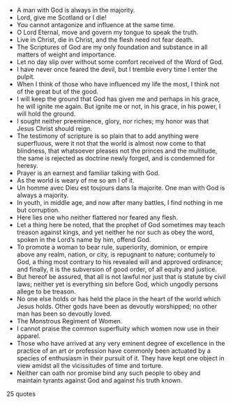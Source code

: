  - A man with God is always in the majority.
 - Lord, give me Scotland or I die!
 - You cannot antagonize and influence at the same time.
 - O Lord Eternal, move and govern my tongue to speak the truth.
 - Live in Christ, die in Christ, and the flesh need not fear death.
 - The Scriptures of God are my only foundation and substance in all matters of weight and importance.
 - Let no day slip over without some comfort received of the Word of God.
 - I have never once feared the devil, but I tremble every time I enter the pulpit.
 - When I think of those who have influenced my life the most, I think not of the great but of the good.
 - I will keep the ground that God has given me and perhaps in his grace, he will ignite me again. But ignite me or not, in his grace, in his power, I will hold the ground.
 - I sought neither preeminence, glory, nor riches; my honor was that Jesus Christ should reign.
 - The testimony of scripture is so plain that to add anything were superfluous, were it not that the world is almost now come to that blindness, that whatsoever pleases not the princes and the multitude, the same is rejected as doctrine newly forged, and is condemned for heresy.
 - Prayer is an earnest and familiar talking with God.
 - As the world is weary of me so am I of it.
 - Un homme avec Dieu est toujours dans la majorite. One man with God is always a majority.
 - In youth, in middle age, and now after many battles, I find nothing in me but corruption.
 - Here lies one who neither flattered nor feared any flesh.
 - Let a thing here be noted, that the prophet of God sometimes may teach treason against kings, and yet neither he nor such as obey the word, spoken in the Lord’s name by him, offend God.
 - To promote a woman to bear rule, superiority, dominion, or empire above any realm, nation, or city, is repugnant to nature; contumely to God, a thing most contrary to his revealed will and approved ordinance; and finally, it is the subversion of good order, of all equity and justice.
 - But hereof be assured, that all is not lawful nor just that is statute by civil laws; neither yet is everything sin before God, which ungodly persons allege to be treason.
 - No one else holds or has held the place in the heart of the world which Jesus holds. Other gods have been as devoutly worshipped; no other man has been so devoutly loved.
 - The Monstrous Regiment of Women.
 - I cannot praise the common superfluity which women now use in their apparel.
 - Those who have arrived at any very eminent degree of excellence in the practice of an art or profession have commonly been actuated by a species of enthusiasm in their pursuit of it. They have kept one object in view amidst all the vicissitudes of time and torture.
 - Neither can oath nor promise bind any such people to obey and maintain tyrants against God and against his truth known.

25 quotes